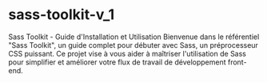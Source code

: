 # sass-toolkit-v_1
 Sass Toolkit - Guide d'Installation et Utilisation  Bienvenue dans le référentiel "Sass Toolkit", un guide complet pour débuter avec Sass, un préprocesseur CSS puissant. Ce projet vise à vous aider à maîtriser l'utilisation de Sass pour simplifier et améliorer votre flux de travail de développement front-end.

